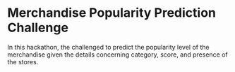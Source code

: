 # Merchandise Popularity Prediction Challenge

In this hackathon, the challenged to predict the popularity level of the merchandise given the details concerning category, score, and presence of the stores.
